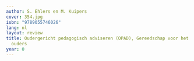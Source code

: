 ```yaml
---
author: S. Ehlers en M. Kuipers
cover: 354.jpg
isbn: "9789055746026"
lang: nl
layout: review
title: Oudergericht pedagogisch adviseren (OPAD), Gereedschap voor het werken met
  ouders
year: 0
---
```

